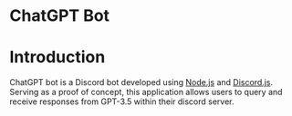 # ChatGPT Bot

# Introduction
ChatGPT bot is a Discord bot developed using [Node.js](https://nodejs.org/) and [Discord.js](https://discord.js.org/). Serving as a proof of concept, this application allows users to query and receive responses from GPT-3.5 within their discord server.
